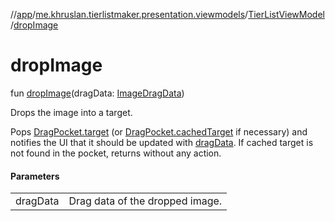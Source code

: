 //[app](../../../index.md)/[me.khruslan.tierlistmaker.presentation.viewmodels](../index.md)/[TierListViewModel](index.md)/[dropImage](drop-image.md)

# dropImage

fun [dropImage](drop-image.md)(dragData: [ImageDragData](../../me.khruslan.tierlistmaker.data.models.drag/-image-drag-data/index.md))

Drops the image into a target.

Pops [DragPocket.target](../../me.khruslan.tierlistmaker.data.providers.drag/-drag-pocket/target.md) (or [DragPocket.cachedTarget](../../me.khruslan.tierlistmaker.data.providers.drag/-drag-pocket/cached-target.md) if necessary) and notifies the UI that it should be updated with [dragData](drop-image.md). If cached target is not found in the pocket, returns without any action.

#### Parameters

| | |
|---|---|
| dragData | Drag data of the dropped image. |
